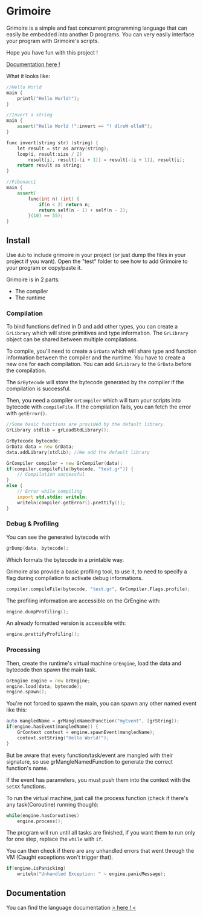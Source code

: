 # Grimoire

Grimoire is a simple and fast concurrent programming language that can easily be embedded into another D programs.
You can very easily interface your program with Grimoire's scripts.

Hope you have fun with this project !

[Documentation here !](https://enalye.github.io/grimoire)

What it looks like:
```cpp
//Hello World
main {
    printl("Hello World!");
}
```
```cpp
//Invert a string
main {
    assert("Hello World !":invert == "! dlroW olleH");
}

func invert(string str) (string) {
    let result = str as array(string);
    loop(i, result:size / 2)
        result[i], result[-(i + 1)] = result[-(i + 1)], result[i];
    return result as string;
}
```
```cpp
//Fibonacci
main {
    assert(
        func(int n) (int) {
            if(n < 2) return n;
            return self(n - 1) + self(n - 2);
        }(10) == 55);
}
```

## Install

Use `dub` to include grimoire in your project (or just dump the files in your project if you want).
Open the "test" folder to see how to add Grimoire to your program or copy/paste it.

Grimoire is in 2 parts:
- The compiler
- The runtime

### Compilation

To bind functions defined in D and add other types, you can create a `GrLibrary` which will store primitives and type information. The `GrLibrary` object can be shared between multiple compilations.

To compile, you'll need to create a `GrData` which will share type and function information between the compiler and the runtime. You have to create a new one for each compilation.
You can add `GrLibrary` to the `GrData` before the compilation.

The `GrBytecode` will store the bytecode generated by the compiler if the compilation is successful.

Then, you need a compiler `GrCompiler` which will turn your scripts into bytecode with `compileFile`.
If the compilation fails, you can fetch the error with `getError()`.
```d
//Some basic functions are provided by the default library.
GrLibrary stdlib = grLoadStdLibrary(); 

GrBytecode bytecode;
GrData data = new GrData;
data.addLibrary(stdlib); //We add the default library

GrCompiler compiler = new GrCompiler(data);
if(compiler.compileFile(bytecode, "test.gr")) {
    // Compilation successful
}
else {
    // Error while compiling
    import std.stdio: writeln;
    writeln(compiler.getError().prettify());
}
```

### Debug & Profiling

You can see the generated bytecode with
```d
grDump(data, bytecode);
```
Which formats the bytecode in a printable way.

Grimoire also provide a basic profiling tool, to use it, to need to specify a flag during compilation to activate debug informations.
```d
compiler.compileFile(bytecode, "test.gr", GrCompiler.Flags.profile);
```
The profiling information are accessible on the GrEngine with:
```d
engine.dumpProfiling();
```
An already formatted version is accessible with:
```d
engine.prettifyProfiling();
```

### Processing

Then, create the runtime's virtual machine `GrEngine`, load the data and bytecode then spawn the main task.
```d
GrEngine engine = new GrEngine;
engine.load(data, bytecode);
engine.spawn();
```

You're not forced to spawn the main, you can spawn any other named event like this:
```d
auto mangledName = grMangleNamedFunction("myEvent", [grString]);
if(engine.hasEvent(mangledName)) {
    GrContext context = engine.spawnEvent(mangledName);
    context.setString("Hello World!");
}
```
But be aware that every function/task/event are mangled with their signature, so use grMangleNamedFunction to generate the  correct function's name.

If the event has parameters, you must push them into the context with the `setXX` functions.

To run the virtual machine, just call the process function (check if there's any task(Coroutine) running though):
```d
while(engine.hasCoroutines)
    engine.process();
```
The program will run until all tasks are finished, if you want them to run only for one step, replace the `while` with `if`.

You can then check if there are any unhandled errors that went through the VM (Caught exceptions won't trigger that).
```d
if(engine.isPanicking)
    writeln("Unhandled Exception: " ~ engine.panicMessage);
```


## Documentation

You can find the language documentation [> here ! <](https://enalye.github.io/grimoire)
